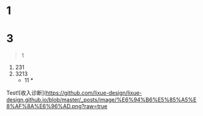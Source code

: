 # 1

# 3

> 1

1. 231
2. 3213
   * 11
     * 

Test![收入诊断](https://github.com/lixue-design/lixue-design.github.io/blob/master/_posts/image/%E6%94%B6%E5%85%A5%E8%AF%8A%E6%96%AD.png?raw=true
